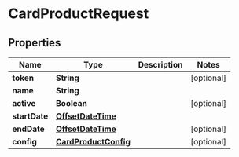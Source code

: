 
# CardProductRequest

## Properties
Name | Type | Description | Notes
------------ | ------------- | ------------- | -------------
**token** | **String** |  |  [optional]
**name** | **String** |  | 
**active** | **Boolean** |  |  [optional]
**startDate** | [**OffsetDateTime**](OffsetDateTime.md) |  | 
**endDate** | [**OffsetDateTime**](OffsetDateTime.md) |  |  [optional]
**config** | [**CardProductConfig**](CardProductConfig.md) |  |  [optional]



